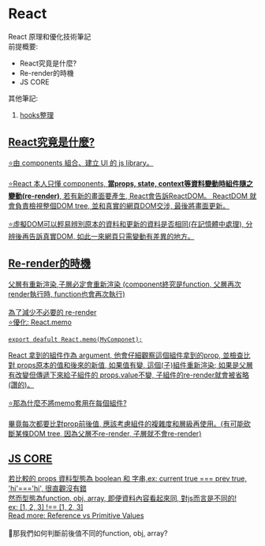 # React 
React 原理和優化技術筆記<br/>
前提概要:
<ul>
<li>React究竟是什麼?</li>
<li>Re-render的時機</li>
<li>JS CORE</li>
</ul>
其他筆記:
<ol>
  <li><a href="https://github.com/yuchi0307/React-optimization/tree/main/React%20Hooks">hooks整理</li>
</ol>
<h2>React究竟是什麼?</h2>
⭐由 components 組合、建立 UI 的 js library。<br/>
<br/>
⭐React 本人只懂 components, <strong>當props, state, context等資料變動時組件隨之變動(re-render)</strong>, 若有新的畫面要產生, React會告訴ReactDOM。
ReactDOM 就會負責檢視整個DOM tree, 並和真實的網頁DOM交涉, 最後將畫面更新。<br/>
<br/>
⭐虛擬DOM可以輕易辨別原本的資料和更新的資料是否相同(在記憶體中處理), 分辨後再告訴真實DOM, 如此一來網頁只需變動有差異的地方。
<h2>Re-render的時機</h2>
父層有重新渲染,子層必定會重新渲染 (component終究是function, 父層再次render執行時, function也會再次執行)<br/>
<br/>為了減少不必要的 re-render<br/>
⭐優化: React.memo

```
export deafult React.memo(MyComponet);
```
React 拿到的組件作為 argument, 他會仔細觀察這個組件拿到的prop, 並檢查比對 props原本的值和後來的新值, 如果值有變, 這個(子)組件重新渲染; 如果是父層有改變但傳遞下來給子組件的 props.value不變, 子組件的re-render就會被省略(讚的)。<br/>
<br/>
⭐那為什麼不將memo套用在每個組件?<br/>
<br/>
畢竟每次都要比對prop前後值, 應該考慮組件的複雜度和層級再使用。(有可能砍斷某條DOM tree, 因為父層不re-render, 子層就不會re-render)

<h2>JS CORE</h2>
若比較的 props 資料型態為 boolean 和 字串,ex: current true === prev true, 'hi'==='hi', 很直觀沒有錯<br/>
然而型態為function, obj, array, 即便資料內容看起來同, 對js而言是不同的!<br/>
ex: [1, 2, 3] !== [1, 2, 3]<br/>
<a href="https://academind.com/tutorials/reference-vs-primitive-values">Read more: Reference vs Primitive Values</a><br/>
<br/>
🦀那我們如何判斷前後值不同的function, obj, array?<br/>
<br/>

